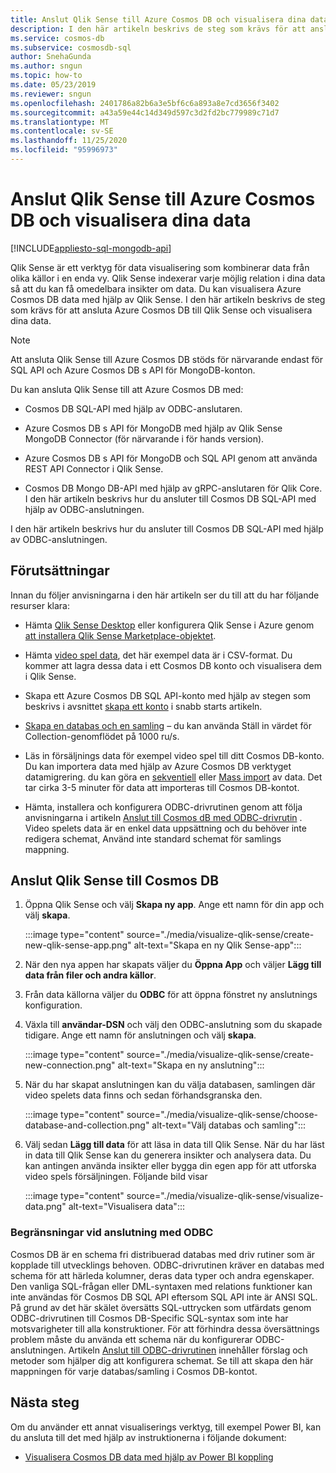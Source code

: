 ```yaml
---
title: Anslut Qlik Sense till Azure Cosmos DB och visualisera dina data
description: I den här artikeln beskrivs de steg som krävs för att ansluta Azure Cosmos DB till Qlik Sense och visualisera dina data.
ms.service: cosmos-db
ms.subservice: cosmosdb-sql
author: SnehaGunda
ms.author: sngun
ms.topic: how-to
ms.date: 05/23/2019
ms.reviewer: sngun
ms.openlocfilehash: 2401786a82b6a3e5bf6c6a893a8e7cd3656f3402
ms.sourcegitcommit: a43a59e44c14d349d597c3d2fd2bc779989c71d7
ms.translationtype: MT
ms.contentlocale: sv-SE
ms.lasthandoff: 11/25/2020
ms.locfileid: "95996973"
---
```

# <a name="connect-qlik-sense-to-azure-cosmos-db-and-visualize-your-data"></a>Anslut Qlik Sense till Azure Cosmos DB och visualisera dina data
[!INCLUDE[appliesto-sql-mongodb-api](includes/appliesto-sql-mongodb-api.md)]

Qlik Sense är ett verktyg för data visualisering som kombinerar data från olika källor i en enda vy. Qlik Sense indexerar varje möjlig relation i dina data så att du kan få omedelbara insikter om data. Du kan visualisera Azure Cosmos DB data med hjälp av Qlik Sense. I den här artikeln beskrivs de steg som krävs för att ansluta Azure Cosmos DB till Qlik Sense och visualisera dina data. 

> [!NOTE]
> Att ansluta Qlik Sense till Azure Cosmos DB stöds för närvarande endast för SQL API och Azure Cosmos DB s API för MongoDB-konton.

Du kan ansluta Qlik Sense till att Azure Cosmos DB med:

* Cosmos DB SQL-API med hjälp av ODBC-anslutaren.

* Azure Cosmos DB s API för MongoDB med hjälp av Qlik Sense MongoDB Connector (för närvarande i för hands version).

* Azure Cosmos DB s API för MongoDB och SQL API genom att använda REST API Connector i Qlik Sense.

* Cosmos DB Mongo DB-API med hjälp av gRPC-anslutaren för Qlik Core.
I den här artikeln beskrivs hur du ansluter till Cosmos DB SQL-API med hjälp av ODBC-anslutningen.

I den här artikeln beskrivs hur du ansluter till Cosmos DB SQL-API med hjälp av ODBC-anslutningen.

## <a name="prerequisites"></a>Förutsättningar

Innan du följer anvisningarna i den här artikeln ser du till att du har följande resurser klara:

* Hämta [Qlik Sense Desktop](https://www.qlik.com/us/try-or-buy/download-qlik-sense) eller konfigurera Qlik Sense i Azure genom [att installera Qlik Sense Marketplace-objektet](https://azuremarketplace.microsoft.com/marketplace/apps/qlik.qlik-sense).

* Hämta [video spel data](https://www.kaggle.com/gregorut/videogamesales), det här exempel data är i CSV-format. Du kommer att lagra dessa data i ett Cosmos DB konto och visualisera dem i Qlik Sense.

* Skapa ett Azure Cosmos DB SQL API-konto med hjälp av stegen som beskrivs i avsnittet [skapa ett konto](create-sql-api-dotnet.md#create-account) i snabb starts artikeln.

* [Skapa en databas och en samling](create-sql-api-java.md#add-a-container) – du kan använda Ställ in värdet för Collection-genomflödet på 1000 ru/s. 

* Läs in försäljnings data för exempel video spel till ditt Cosmos DB-konto. Du kan importera data med hjälp av Azure Cosmos DB verktyget datamigrering. du kan göra en [sekventiell](import-data.md#SQLSeqTarget) eller [Mass import](import-data.md#SQLBulkTarget) av data. Det tar cirka 3-5 minuter för data att importeras till Cosmos DB-kontot.

* Hämta, installera och konfigurera ODBC-drivrutinen genom att följa anvisningarna i artikeln [Anslut till Cosmos dB med ODBC-drivrutin](odbc-driver.md) . Video spelets data är en enkel data uppsättning och du behöver inte redigera schemat, Använd inte standard schemat för samlings mappning.

## <a name="connect-qlik-sense-to-cosmos-db"></a>Anslut Qlik Sense till Cosmos DB

1. Öppna Qlik Sense och välj **Skapa ny app**. Ange ett namn för din app och välj **skapa**.

   :::image type="content" source="./media/visualize-qlik-sense/create-new-qlik-sense-app.png" alt-text="Skapa en ny Qlik Sense-app":::

2. När den nya appen har skapats väljer du **Öppna App** och väljer **Lägg till data från filer och andra källor**. 

3. Från data källorna väljer du **ODBC** för att öppna fönstret ny anslutnings konfiguration. 

4. Växla till **användar-DSN** och välj den ODBC-anslutning som du skapade tidigare. Ange ett namn för anslutningen och välj **skapa**. 

   :::image type="content" source="./media/visualize-qlik-sense/create-new-connection.png" alt-text="Skapa en ny anslutning":::

5. När du har skapat anslutningen kan du välja databasen, samlingen där video spelets data finns och sedan förhandsgranska den.

   :::image type="content" source="./media/visualize-qlik-sense/choose-database-and-collection.png" alt-text="Välj databas och samling"::: 

6. Välj sedan **Lägg till data** för att läsa in data till Qlik Sense. När du har läst in data till Qlik Sense kan du generera insikter och analysera data. Du kan antingen använda insikter eller bygga din egen app för att utforska video spels försäljningen. Följande bild visar 

   :::image type="content" source="./media/visualize-qlik-sense/visualize-data.png" alt-text="Visualisera data":::

### <a name="limitations-when-connecting-with-odbc"></a>Begränsningar vid anslutning med ODBC 

Cosmos DB är en schema fri distribuerad databas med driv rutiner som är kopplade till utvecklings behoven. ODBC-drivrutinen kräver en databas med schema för att härleda kolumner, deras data typer och andra egenskaper. Den vanliga SQL-frågan eller DML-syntaxen med relations funktioner kan inte användas för Cosmos DB SQL API eftersom SQL API inte är ANSI SQL. På grund av det här skälet översätts SQL-uttrycken som utfärdats genom ODBC-drivrutinen till Cosmos DB-Specific SQL-syntax som inte har motsvarigheter till alla konstruktioner. För att förhindra dessa översättnings problem måste du använda ett schema när du konfigurerar ODBC-anslutningen. Artikeln [Anslut till ODBC-drivrutinen](odbc-driver.md) innehåller förslag och metoder som hjälper dig att konfigurera schemat. Se till att skapa den här mappningen för varje databas/samling i Cosmos DB-kontot.

## <a name="next-steps"></a>Nästa steg

Om du använder ett annat visualiserings verktyg, till exempel Power BI, kan du ansluta till det med hjälp av instruktionerna i följande dokument:

* [Visualisera Cosmos DB data med hjälp av Power BI koppling](powerbi-visualize.md)
